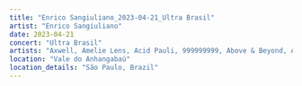 ```yaml
---
title: "Enrico Sangiuliano_2023-04-21_Ultra Brasil"
artist: "Enrico Sangiuliano"
date: 2023-04-21
concert: "Ultra Brasil"
artists: "Axwell, Amelie Lens, Acid Pauli, 999999999, Above & Beyond, Alan Walker"
location: "Vale do Anhangabaú"
location_details: "São Paulo, Brazil"
---
```

